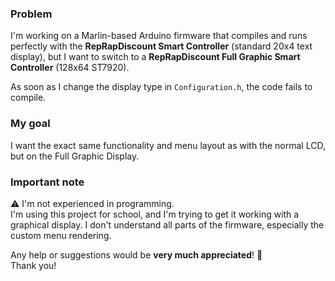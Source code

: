 ### Problem
I'm working on a Marlin-based Arduino firmware that compiles and runs perfectly with the **RepRapDiscount Smart Controller** (standard 20x4 text display), but I want to switch to a **RepRapDiscount Full Graphic Smart Controller** (128x64 ST7920).

As soon as I change the display type in `Configuration.h`, the code fails to compile.

### My goal
I want the exact same functionality and menu layout as with the normal LCD, but on the Full Graphic Display.

### Important note
⚠️ I'm not experienced in programming.  
I'm using this project for school, and I'm trying to get it working with a graphical display. I don't understand all parts of the firmware, especially the custom menu rendering.

Any help or suggestions would be **very much appreciated**! 🙏  
Thank you!


